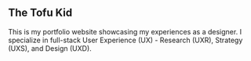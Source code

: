 ## The Tofu Kid

This is my portfolio website showcasing my experiences as a designer. I specialize in full-stack User Experience (UX) - Research (UXR), Strategy (UXS), and Design (UXD).
